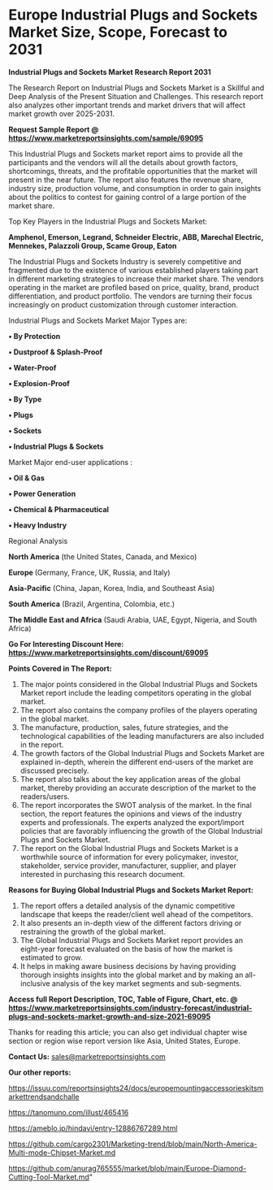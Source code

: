 # Europe Industrial Plugs and Sockets Market Size, Scope, Forecast to 2031

<strong>Industrial Plugs and Sockets Market Research Report 2031</strong>

The Research Report on Industrial Plugs and Sockets Market is a Skillful and Deep Analysis of the Present Situation and Challenges. This research report also analyzes other important trends and market drivers that will affect market growth over 2025-2031.

<strong>Request Sample Report @ <a href=https://www.marketreportsinsights.com/sample/69095>https://www.marketreportsinsights.com/sample/69095</a></strong>

This Industrial Plugs and Sockets market report aims to provide all the participants and the vendors will all the details about growth factors, shortcomings, threats, and the profitable opportunities that the market will present in the near future. The report also features the revenue share, industry size, production volume, and consumption in order to gain insights about the politics to contest for gaining control of a large portion of the market share.

Top Key Players in the Industrial Plugs and Sockets Market:

<strong>Amphenol, Emerson, Legrand, Schneider Electric, ABB, Marechal Electric, Mennekes, Palazzoli Group, Scame Group, Eaton</strong>

The Industrial Plugs and Sockets Industry is severely competitive and fragmented due to the existence of various established players taking part in different marketing strategies to increase their market share. The vendors operating in the market are profiled based on price, quality, brand, product differentiation, and product portfolio. The vendors are turning their focus increasingly on product customization through customer interaction.

Industrial Plugs and Sockets Market Major Types are:

<strong>• By Protection

• Dustproof & Splash-Proof

• Water-Proof

• Explosion-Proof

• By Type

• Plugs

• Sockets

• Industrial Plugs & Sockets</strong>

Market Major end-user applications :

<strong>• Oil & Gas

• Power Generation

• Chemical & Pharmaceutical

• Heavy Industry</strong>

Regional Analysis

</u><strong><b>North America</b></strong> (the United States, Canada, and Mexico)

<strong><b>Europe </b></strong>(Germany, France, UK, Russia, and Italy)

<strong><b>Asia-Pacific</b></strong> (China, Japan, Korea, India, and Southeast Asia)

<strong><b>South America</b></strong> (Brazil, Argentina, Colombia, etc.)

<strong><b>The Middle East and Africa</b></strong> (Saudi Arabia, UAE, Egypt, Nigeria, and South Africa)

<strong>Go For Interesting Discount Here: <a href=https://www.marketreportsinsights.com/discount/69095>https://www.marketreportsinsights.com/discount/69095</a></strong>

<strong>Points Covered in The Report:</strong>
<ol>
  <li>The major points considered in the Global Industrial Plugs and Sockets Market report include the leading competitors operating in the global market.</li>
  <li>The report also contains the company profiles of the players operating in the global market.</li>
  <li>The manufacture, production, sales, future strategies, and the technological capabilities of the leading manufacturers are also included in the report.</li>
  <li>The growth factors of the Global Industrial Plugs and Sockets Market are explained in-depth, wherein the different end-users of the market are discussed precisely.</li>
  <li>The report also talks about the key application areas of the global market, thereby providing an accurate description of the market to the readers/users.</li>
  <li>The report incorporates the SWOT analysis of the market. In the final section, the report features the opinions and views of the industry experts and professionals. The experts analyzed the export/import policies that are favorably influencing the growth of the Global Industrial Plugs and Sockets Market.</li>
  <li>The report on the Global Industrial Plugs and Sockets Market is a worthwhile source of information for every policymaker, investor, stakeholder, service provider, manufacturer, supplier, and player interested in purchasing this research document.</li>
</ol>
<strong>Reasons for Buying Global Industrial Plugs and Sockets Market Report:</strong>

<ol>
  <li>The report offers a detailed analysis of the dynamic competitive landscape that keeps the reader/client well ahead of the competitors.</li>
  <li>It also presents an in-depth view of the different factors driving or restraining the growth of the global market.</li>
  <li>The Global Industrial Plugs and Sockets Market report provides an eight-year forecast evaluated on the basis of how the market is estimated to grow.</li>
  <li>It helps in making aware business decisions by having providing thorough insights insights into the global market and by making an all-inclusive analysis of the key market segments and sub-segments.</li>
</ol>
<strong>Access full Report Description, TOC, Table of Figure, Chart, etc. @ <a href=https://www.marketreportsinsights.com/industry-forecast/industrial-plugs-and-sockets-market-growth-and-size-2021-69095>https://www.marketreportsinsights.com/industry-forecast/industrial-plugs-and-sockets-market-growth-and-size-2021-69095</a></strong>


Thanks for reading this article; you can also get individual chapter wise section or region wise report version like Asia, United States, Europe.

<strong>Contact Us:</strong>
sales@marketreportsinsights.com

<strong>Our other reports:</strong>

<a href=https://issuu.com/reportsinsights24/docs/europemountingaccessorieskitsmarkettrendsandchalle>https://issuu.com/reportsinsights24/docs/europemountingaccessorieskitsmarkettrendsandchalle</a>

<a href=https://tanomuno.com/illust/465416>https://tanomuno.com/illust/465416</a>

<a href=https://ameblo.jp/hindavi/entry-12886767289.html>https://ameblo.jp/hindavi/entry-12886767289.html</a>

<a href=https://github.com/cargo2301/Marketing-trend/blob/main/North-America-Multi-mode-Chipset-Market.md>https://github.com/cargo2301/Marketing-trend/blob/main/North-America-Multi-mode-Chipset-Market.md</a>

<a href=https://github.com/anurag765555/market/blob/main/Europe-Diamond-Cutting-Tool-Market.md>https://github.com/anurag765555/market/blob/main/Europe-Diamond-Cutting-Tool-Market.md</a>"
